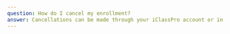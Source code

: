 ```yaml
---
question: How do I cancel my enrollment?
answer: Cancellations can be made through your iClassPro account or in person at the front desk. The deadline for cancellations is the 15th of the month before the month you want to cancel.
---
```

